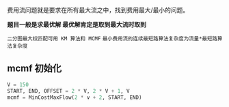 费用流问题就是要求在所有最大流之中，找到费用最大/最小的问题。

**题目一般是求最优解 最优解肯定是取到最大流时取到**

`二分图最大权匹配可用 KM 算法和 MCMF`
`最小费用流的连续最短路算法复杂度为流量*最短路算法复杂度`

## mcmf 初始化

```Python
V = 150
START, END, OFFSET = 2 * V, 2 * V + 1, V
mcmf = MinCostMaxFlow(2 * v + 2, START, END)
```

